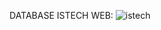 DATABASE ISTECH WEB: 
![istech](https://github.com/luongkhanhphuong2412/MySQL/assets/120470802/169aa536-9ed2-4230-ab0c-e4527f1be5c7)
